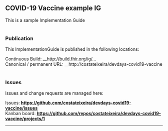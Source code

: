 COVID-19 Vaccine example IG
---
This is a sample Implementation Guide
<br> </br>
###
### Publication
This ImplementationGuide is published in the following locations:

Continuous Build: __http://build.fhir.org/ig/...  
Canonical / permanent URL: __http://costateixeira/devdays-covid19-vaccine
<br> </br>

### Issues
Issues and change requests are managed here:  

Issues:  __https://github.com/costateixeira/devdays-covid19-vaccine/issues__  
Kanban board:  __https://github.com/repos/costateixeira/devdays-covid19-vaccine/projects/1__  

---
